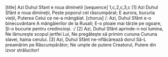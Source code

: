 [title] Azi Duhul Sfant e roua diminetii
[sequence] 1,c,2,c,3,c
[1]
Azi Duhul Sfânt e roua dimineții,
Peste poporul cel răscumpărat;
E aurora, bucuria vieții,
Puterea Celui ce ne-a mângâiat.
[chorus]
/: Azi, Duhul Sfânt e-o binecuvântare
A mângâierilor de la Rusali;
E-o ploaie mai târzie pe ogoare,
Și-o bucurie pentru credincioși. :/
[2]
Azi, Duhul Sfânt aprinde-n noi lumina,
Ne lămureşte scopul jertfei Lui,
Ne pregăteşte să primim cununa
Cununa slavei, haina cerului.
[3]
Azi, Duhul Sfânt ne-nflăcărează dorul
Să-L preamărim pe Răscumpărător;
Ne umple de putere Creatorul,
Putere din izvor strălucitor!

